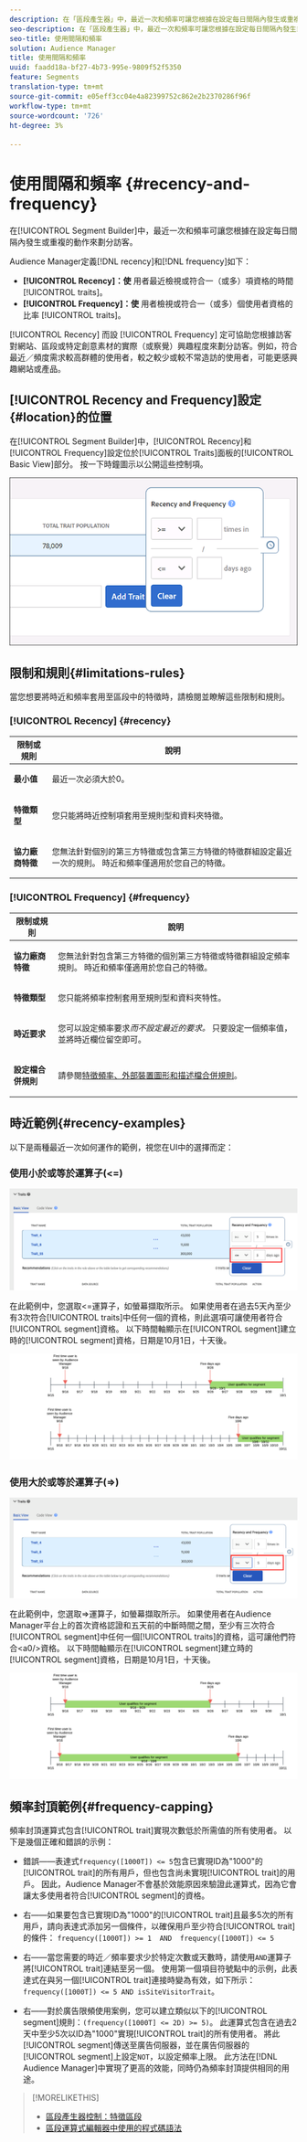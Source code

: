 ```yaml
---
description: 在「區段產生器」中，最近一次和頻率可讓您根據在設定每日間隔內發生或重複的動作來區隔訪客。
seo-description: 在「區段產生器」中，最近一次和頻率可讓您根據在設定每日間隔內發生或重複的動作來區隔訪客。
seo-title: 使用間隔和頻率
solution: Audience Manager
title: 使用間隔和頻率
uuid: faadd18a-bf27-4b73-995e-9809f52f5350
feature: Segments
translation-type: tm+mt
source-git-commit: e05eff3cc04e4a82399752c862e2b2370286f96f
workflow-type: tm+mt
source-wordcount: '726'
ht-degree: 3%

---
```



# 使用間隔和頻率 {#recency-and-frequency}

在[!UICONTROL Segment Builder]中，最近一次和頻率可讓您根據在設定每日間隔內發生或重複的動作來劃分訪客。

Audience Manager定義[!DNL recency]和[!DNL frequency]如下：

* **[!UICONTROL Recency]：使** 用者最近檢視或符合一（或多）項資格的時間 [!UICONTROL traits]。
* **[!UICONTROL Frequency]：使** 用者檢視或符合一（或多）個使用者資格的比率 [!UICONTROL traits]。

[!UICONTROL Recency] 而設 [!UICONTROL Frequency] 定可協助您根據訪客對網站、區段或特定創意素材的實際（或察覺）興趣程度來劃分訪客。例如，符合最近／頻度需求較高群體的使用者，較之較少或較不常造訪的使用者，可能更感興趣網站或產品。

## [!UICONTROL Recency and Frequency]設定{#location}的位置

在[!UICONTROL Segment Builder]中，[!UICONTROL Recency]和[!UICONTROL Frequency]設定位於[!UICONTROL Traits]面板的[!UICONTROL Basic View]部分。 按一下時鐘圖示以公開這些控制項。

![](assets/recency_frequency.png)

## 限制和規則{#limitations-rules}

當您想要將時近和頻率套用至區段中的特徵時，請檢閱並瞭解這些限制和規則。

### [!UICONTROL Recency] {#recency}

<table id="table_026064124C694D75B7A960457D50170B"> 
 <thead> 
  <tr> 
   <th colname="col1" class="entry"> 限制或規則 </th> 
   <th colname="col2" class="entry"> 說明 </th> 
  </tr> 
 </thead>
 <tbody> 
  <tr> 
   <td colname="col1"> <p> <b>最小值</b> </p> </td> 
   <td colname="col2"> <p>最近一次必須大於0。 </p> </td> 
  </tr>
  <tr> 
   <td colname="col1"> <p> <b>特徵類型</b> </p> </td> 
   <td colname="col2"> <p>您只能將時近控制項套用至規則型和資料夾特徵。 </p> </td> 
  </tr> 
  <tr> 
   <td colname="col1"> <p> <b>協力廠商特徵</b> </p> </td> 
   <td colname="col2"> <p>您無法針對個別的第三方特徵或包含第三方特徵的特徵群組設定最近一次的規則。 時近和頻率僅適用於您自己的特徵。 </p> </td> 
  </tr> 
 </tbody> 
</table>

### [!UICONTROL Frequency] {#frequency}

<table id="table_EBD621D26C8B4D03933E8C0753C892A7"> 
 <thead> 
  <tr> 
   <th colname="col1" class="entry"> 限制或規則 </th> 
   <th colname="col2" class="entry"> 說明 </th> 
  </tr> 
 </thead>
 <tbody> 
  <tr> 
   <td colname="col1"> <p> <b>協力廠商特徵</b> </p> </td> 
   <td colname="col2"> <p>您無法針對包含第三方特徵的個別第三方特徵或特徵群組設定頻率規則。 時近和頻率僅適用於您自己的特徵。 </p> </td> 
  </tr> 
  <tr> 
   <td colname="col1"> <p> <b>特徵類型</b> </p> </td> 
   <td colname="col2"> <p>您只能將頻率控制套用至規則型和資料夾特性。 </p> </td> 
  </tr> 
  <tr> 
   <td colname="col1"> <p> <b>時近要求</b> </p> </td> 
   <td colname="col2"> <p>您可以設定頻率要求<i>而不設定最近的要求。 </i>只要設定一個頻率值，並將時近欄位留空即可。 </p> </td> 
  </tr> 
  <tr> 
   <td colname="col1"> <p><b>設定檔合併規則</b> </p> </td> 
   <td colname="col2"> <p>請參閱<a href="../../faq/faq-profile-merge.md#trait-freq-device-rules">特徵頻率、外部裝置圖形和描述檔合併規則</a>。 </p> </td> 
  </tr> 
 </tbody> 
</table>

## 時近範例{#recency-examples}

以下是兩種最近一次如何運作的範例，視您在UI中的選擇而定：

### 使用小於或等於運算子(&lt;=)

![小於等於](assets/less-than-equal-to.png)

在此範例中，您選取&lt;=運算子，如螢幕擷取所示。 如果使用者在過去5天內至少有3次符合[!UICONTROL traits]中任何一個的資格，則此選項可讓使用者符合[!UICONTROL segment]資格。 以下時間軸顯示在[!UICONTROL segment]建立時的[!UICONTROL segment]資格，日期是10月1日，十天後。

![最近5天](assets/last-5-days.png)

### 使用大於或等於運算子(=>)

![大於等於](assets/greater-than-equal-to.png)

在此範例中，您選取=>運算子，如螢幕擷取所示。 如果使用者在Audience Manager平台上的首次資格認證和五天前的中斷時間之間，至少有三次符合[!UICONTROL segment]中任何一個[!UICONTROL traits]的資格，這可讓他們符合&lt;a0/>資格。 以下時間軸顯示在[!UICONTROL segment]建立時的[!UICONTROL segment]資格，日期是10月1日，十天後。

![舊版資格](assets/earlier-qualification.png)


## 頻率封頂範例{#frequency-capping}

頻率封頂運算式包含[!UICONTROL trait]實現次數低於所需值的所有使用者。 以下是幾個正確和錯誤的示例：

* 錯誤——表達式`frequency([1000T]) <= 5`包含已實現ID為&quot;1000&quot;的[!UICONTROL trait]的所有用戶，但也包含尚未實現[!UICONTROL trait]的用戶。 因此，Audience Manager不會基於效能原因來驗證此運算式，因為它會讓太多使用者符合[!UICONTROL segment]的資格。

* 右——如果要包含已實現ID為&quot;1000&quot;的[!UICONTROL trait]且最多5次的所有用戶，請向表達式添加另一個條件，以確保用戶至少符合[!UICONTROL trait]的條件： `frequency([1000T]) >= 1  AND  frequency([1000T]) <= 5`

* 右——當您需要的時近／頻率要求少於特定次數或天數時，請使用`AND`運算子將[!UICONTROL trait]連結至另一個。 使用第一個項目符號點中的示例，此表達式在與另一個[!UICONTROL trait]連接時變為有效，如下所示：`frequency([1000T]) <= 5 AND isSiteVisitorTrait`。

* 右——對於廣告限頻使用案例，您可以建立類似以下的[!UICONTROL segment]規則：`(frequency([1000T] <= 2D) >= 5)`。 此運算式包含在過去2天中至少5次以ID為&quot;1000&quot;實現[!UICONTROL trait]的所有使用者。 將此[!UICONTROL segment]傳送至廣告伺服器，並在廣告伺服器的[!UICONTROL segment]上設定`NOT`，以設定頻率上限。 此方法在[!DNL Audience Manager]中實現了更高的效能，同時仍為頻率封頂提供相同的用途。

>[!MORELIKETHIS]
>
>* [區段產生器控制：特徵區段](../../features/segments/segment-builder.md#segment-builder-controls-traits)
>* [區段運算式編輯器中使用的程式碼語法](../../features/segments/segment-code-syntax.md)

